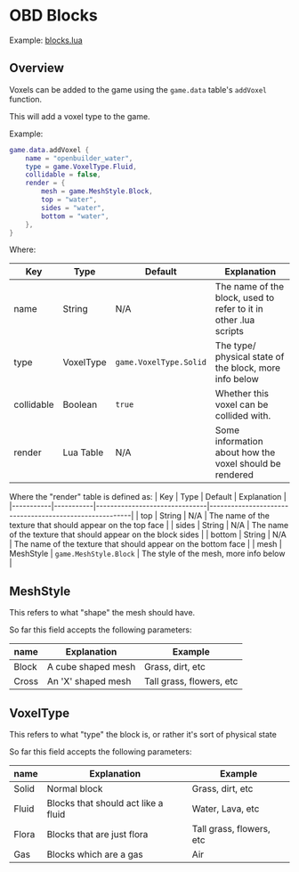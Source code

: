 # OBD Blocks

Example: [blocks.lua](https://github.com/Hopson97/open-builder/blob/master/game/blocks.lua)

## Overview

Voxels can be added to the game using the `game.data` table's `addVoxel` function.

This will add a voxel type to the game.


Example:

```lua
game.data.addVoxel {
    name = "openbuilder_water",
    type = game.VoxelType.Fluid,
    collidable = false,
    render = {
        mesh = game.MeshStyle.Block,
        top = "water",
        sides = "water",
        bottom = "water",
    },
}
```

Where:

| Key            | Type           | Default                         | Explanation                                                      | 
|----------------|----------------|---------------------------------|--------------------------------------------------------|
| name           | String         | N/A                             | The name of the block, used to refer to it in other .lua scripts |
| type           | VoxelType      | `game.VoxelType.Solid`   | The type/ physical state of the block, more info below         |
| collidable     | Boolean        | `true`                          | Whether this voxel can be collided with.                        |
| render         | Lua Table      | N/A                             | Some information about how the voxel should be rendered        |

Where the "render" table is defined as:
| Key       | Type      | Default                       | Explanation                                                      | 
|-----------|-----------|-------------------------------|--------------------------------------------------------|
| top       | String    | N/A                           | The name of the texture that should appear on the top face     |
| sides     | String    | N/A                           | The name of the texture that should appear on the block sides  |
| bottom    | String    | N/A                           | The name of the texture that should appear on the bottom face  |
| mesh      | MeshStyle | `game.MeshStyle.Block` | The style of the mesh, more info below                         |



## MeshStyle

This refers to what "shape" the mesh should have.

So far this field accepts the following parameters:

| name  | Explanation        | Example                  |
|-------|--------------------|--------------------------|
| Block | A cube shaped mesh | Grass, dirt, etc         |
| Cross | An 'X' shaped mesh | Tall grass, flowers, etc |

## VoxelType

This refers to what "type" the block is, or rather it's sort of physical state

So far this field accepts the following parameters:

| name  | Explanation                         | Example                  |
|-------|-------------------------------------|--------------------------|
| Solid | Normal block                        | Grass, dirt, etc         |
| Fluid | Blocks that should act like a fluid | Water, Lava, etc         |
| Flora | Blocks that are just flora          | Tall grass, flowers, etc |
| Gas   | Blocks which are a gas              | Air                      |